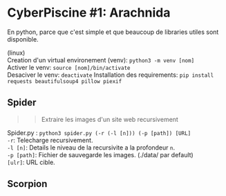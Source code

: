 # CyberPiscine #1: Arachnida

En python, parce que c'est simple et que beaucoup de libraries utiles sont disponible.

(linux)<br>
Creation d'un virtual environement (venv): `python3 -m venv [nom]`<br>
Activer le venv:  `source [nom]/bin/activate`<br>
Desaciver le venv: `deactivate`
Installation des requirements: `pip install requests beautifulsoup4 pillow piexif`<br>

## Spider
>> Extraire les images d'un site web recursivement

Spider.py : `python3 spider.py (-r (-l [n])) (-p [path]) [URL]`<br>
`-r`: Telecharge recursivement.<br>
`-l [n]`: Details le niveau de la recursivite a la profondeur `n`.<br>
`-p [path]`: Fichier de sauvegarde les images. (./data/ par default)<br>
`[ulr]`: URL cible.

## Scorpion